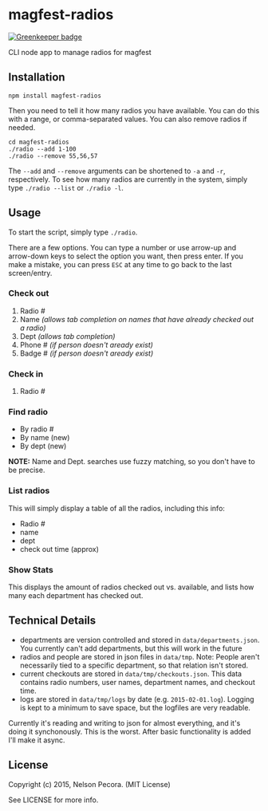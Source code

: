 # magfest-radios

[![Greenkeeper badge](https://badges.greenkeeper.io/nelsonpecora/magfest-radios.svg)](https://greenkeeper.io/)

CLI node app to manage radios for magfest

## Installation

```
npm install magfest-radios
```

Then you need to tell it how many radios you have available. You can do this with a range, or comma-separated values. You can also remove radios if needed.

```
cd magfest-radios
./radio --add 1-100
./radio --remove 55,56,57
```

The `--add` and `--remove` arguments can be shortened to `-a` and `-r`, respectively. To see how many radios are currently in the system, simply type `./radio --list` or `./radio -l`.

## Usage

To start the script, simply type `./radio`.

There are a few options. You can type a number or use arrow-up and arrow-down keys to select the option you want, then press enter. If you make a mistake, you can press `ESC` at any time to go back to the last screen/entry.

### Check out

1. Radio #
2. Name _(allows tab completion on names that have already checked out a radio)_
3. Dept _(allows tab completion)_
4. Phone # _(if person doesn't aready exist)_
5. Badge # _(if person doesn't aready exist)_

### Check in

1. Radio #

### Find radio

* By radio #
* By name (new)
* By dept (new)

**NOTE:** Name and Dept. searches use fuzzy matching, so you don't have to be precise.

### List radios

This will simply display a table of all the radios, including this info:

* Radio #
* name
* dept
* check out time (approx)

### Show Stats

This displays the amount of radios checked out vs. available, and lists how many each department has checked out.

## Technical Details

* departments are version controlled and stored in `data/departments.json`. You currently can't add departments, but this will work in the future
* radios and people are stored in json files in `data/tmp`. Note: People aren't necessarily tied to a specific department, so that relation isn't stored.
* current checkouts are stored in `data/tmp/checkouts.json`. This data contains radio numbers, user names, department names, and checkout time.
* logs are stored in `data/tmp/logs` by date (e.g. `2015-02-01.log`). Logging is kept to a minimum to save space, but the logfiles are very readable.

Currently it's reading and writing to json for almost everything, and it's doing it synchonously. This is the worst. After basic functionality is added I'll make it async.

## License

Copyright (c) 2015, Nelson Pecora. (MIT License)

See LICENSE for more info.